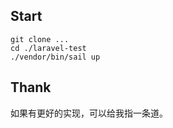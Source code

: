 ## Start
````
git clone ...
cd ./laravel-test
./vendor/bin/sail up
````
## Thank 
如果有更好的实现，可以给我指一条道。
